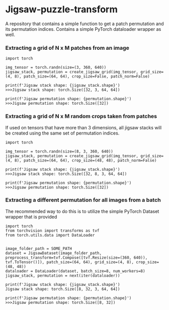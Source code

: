 # Jigsaw-puzzle-transform
A repository that contains a simple function to get a patch permutation and its permutation indices. Contains a simple PyTorch dataloader wrapper as well. 

### Extracting a grid of N x M patches from an image
```python3
import torch

img_tensor = torch.randn(size=(3, 360, 640))
jigsaw_stack, permutation = create_jigsaw_grid(img_tensor, grid_size=(4, 8), patch_size=(64, 64), crop_size=False, patch_norm=False)

print(f'Jigsaw stack shape: {jigsaw_stack.shape}')
>>>Jigsaw stack shape: torch.Size([32, 3, 64, 64])

print(f'Jigsaw permutation shape: {permutation.shape}')
>>>Jigsaw permutation shape: torch.Size([32])
```

### Extracting a grid of N x M random crops taken from patches
If used on tensors that have more than 3 dimensions, all jigsaw stacks will be created using the same set of permutation indices.
```python3
import torch

img_tensor = torch.randn(size=(8, 3, 360, 640))
jigsaw_stack, permutation = create_jigsaw_grid(img_tensor, grid_size=(4, 8), patch_size=(64, 64), crop_size=(48, 48), patch_norm=False)

print(f'Jigsaw stack shape: {jigsaw_stack.shape}')
>>>Jigsaw stack shape: torch.Size([32, 8, 3, 64, 64])

print(f'Jigsaw permutation shape: {permutation.shape}')
>>>Jigsaw permutation shape: torch.Size([32])
```

### Extracting a different permutation for all images from a batch
The recommended way to do this is to utilize the simple PyTorch Dataset wrapper that is provided
```python3
import torch
from torchvision import transforms as tvf
from torch.utils.data import DataLoader


image_folder_path = SOME_PATH
dataset = JigsawDataset(image_folder_path, preprocess_transform=tvf.Compose([tvf.Resize(size=(360, 640)), tvf.ToTensor()]), patch_size=(64, 64), grid_size=(4, 8), crop_size=(48, 48))
dataloader = DataLoader(dataset, batch_size=8, num_workers=8)
jigsaw_stack, permutation = next(iter(dataloader))

print(f'Jigsaw stack shape: {jigsaw_stack.shape}')
Jigsaw stack shape: torch.Size([8, 32, 3, 64, 64])

print(f'Jigsaw permutation shape: {permutation.shape}')
>>>Jigsaw permutation shape: torch.Size([8, 32])
```
